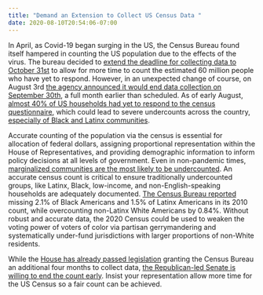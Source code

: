 ```yaml
---
title: "Demand an Extension to Collect US Census Data "
date: 2020-08-10T20:54:06-07:00
---
```

In April, as Covid-19 began surging in the US, the Census Bureau found itself hampered in counting the US population due to the effects of the virus. The bureau decided to [extend the deadline for collecting data to October 31st](https://www.nytimes.com/2020/04/13/us/census-coronavirus-delay.html?searchResultPosition=12) to allow for more time to count the estimated 60 million people who have yet to respond.  However, in an unexpected change of course, on August 3rd [the agency announced it would end data collection on September 30th](https://www.npr.org/2020/07/30/896656747/when-does-census-counting-end-bureau-sends-alarming-mixed-signals), a full month earlier than scheduled. As of early August, [almost 40% of US households had yet to respond to the census questionnaire](https://apnews.com/c564b5c4a2318215360dec1a0529a124), which could lead to severe undercounts across the country,  [especially of Black and Latinx communities](https://www.washingtonpost.com/politics/abrupt-change-to-census-deadline-could-result-in-an-undercount-of-latino-and-black-communities/2020/08/09/1d074eb6-d8b7-11ea-930e-d88518c57dcc_story.html).

Accurate counting of the population via the census is essential for allocation of federal dollars, assigning proportional representation within the House of Representatives, and providing demographic information to inform policy decisions at all levels of government. Even in non-pandemic times, [marginalized communities are the most likely to be undercounted](https://www.washingtonpost.com/politics/abrupt-change-to-census-deadline-could-result-in-an-undercount-of-latino-and-black-communities/2020/08/09/1d074eb6-d8b7-11ea-930e-d88518c57dcc_story.html). An accurate census count is critical to ensure traditionally undercounted groups, like Latinx, Black, low-income, and non-English-speaking households are adequately documented. [The Census Bureau reported](https://www.census.gov/newsroom/releases/archives/2010_census/cb12-95.html) missing 2.1% of Black Americans and 1.5% of Latinx Americans in its 2010 count, while overcounting non-Latinx White Americans by 0.84%. Without robust and accurate data, the 2020 Census could be used to weaken the voting power of voters of color via partisan gerrymandering and systematically under-fund jurisdictions with larger proportions of non-White residents.

While the [House has already passed legislation](https://www.npr.org/sections/coronavirus-live-updates/2020/05/12/854909600/in-covid-19-relief-bill-house-democrats-propose-pushing-census-deadlines) granting the Census Bureau an additional four months to collect data, [the Republican-led Senate is willing to end the count early](https://www.npr.org/2020/07/28/895744449/republicans-signal-theyre-willing-to-cut-short-census-counting). Insist your representation allow more time for the US Census so a fair count can be achieved. 
